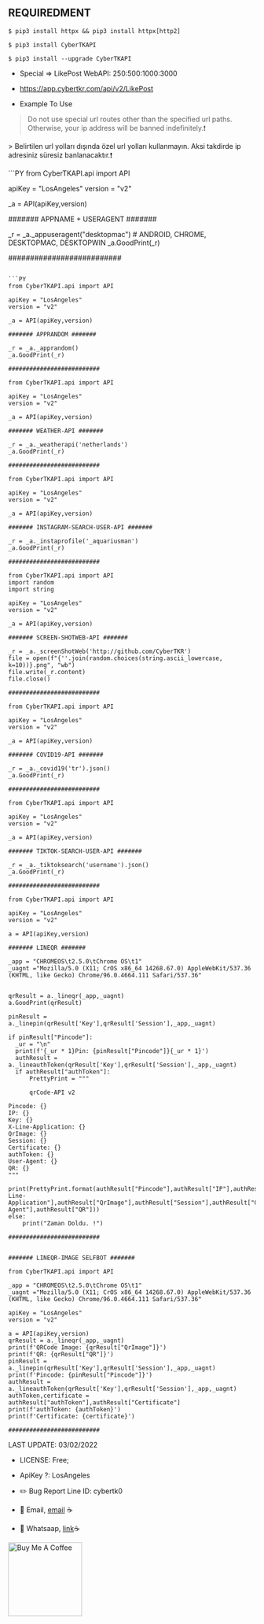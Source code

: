 ## REQUIREDMENT ##
```PY
$ pip3 install httpx && pip3 install httpx[http2]

$ pip3 install CyberTKAPI

$ pip3 install --upgrade CyberTKAPI

```


- Special => LikePost WebAPI: 250:500:1000:3000 
- https://app.cybertkr.com/api/v2/LikePost

- Example To Use

> Do not use special url routes other than the specified url paths. Otherwise, your ip address will be banned indefinitely.❗
<p>
   > Belirtilen url yolları dışında özel url yolları kullanmayın. Aksi takdirde ip adresiniz süresiz banlanacaktır.❗
</p>
```PY
from CyberTKAPI.api import API

apiKey = "LosAngeles"
version = "v2"

_a = API(apiKey,version)

####### APPNAME + USERAGENT #######

_r = _a._appuseragent("desktopmac") # ANDROID, CHROME, DESKTOPMAC, DESKTOPWIN
_a.GoodPrint(_r)

##########################
```

```PY
from CyberTKAPI.api import API

apiKey = "LosAngeles"
version = "v2"

_a = API(apiKey,version)

####### APPRANDOM #######

_r = _a._apprandom()
_a.GoodPrint(_r)

##########################
```

```PY
from CyberTKAPI.api import API

apiKey = "LosAngeles"
version = "v2"

_a = API(apiKey,version)

####### WEATHER-API #######

_r = _a._weatherapi('netherlands')
_a.GoodPrint(_r)

##########################
```

```PY
from CyberTKAPI.api import API

apiKey = "LosAngeles"
version = "v2"

_a = API(apiKey,version)

####### INSTAGRAM-SEARCH-USER-API #######

_r = _a._instaprofile('_aquariusman')
_a.GoodPrint(_r)

##########################
```

```PY
from CyberTKAPI.api import API
import random
import string

apiKey = "LosAngeles"
version = "v2"

_a = API(apiKey,version)

####### SCREEN-SHOTWEB-API #######

_r = _a._screenShotWeb('http://github.com/CyberTKR')
file = open(f"{''.join(random.choices(string.ascii_lowercase, k=10))}.png", "wb")
file.write(_r.content)
file.close()

##########################
```


```PY
from CyberTKAPI.api import API

apiKey = "LosAngeles"
version = "v2"

_a = API(apiKey,version)

####### COVID19-API #######

_r = _a._covid19('tr').json()
_a.GoodPrint(_r)

##########################
```


```PY
from CyberTKAPI.api import API

apiKey = "LosAngeles"
version = "v2"

_a = API(apiKey,version)

####### TIKTOK-SEARCH-USER-API #######

_r = _a._tiktoksearch('username').json()
_a.GoodPrint(_r)

##########################
```

```PY
from CyberTKAPI.api import API

apiKey = "LosAngeles"
version = "v2"

a = API(apiKey,version)

####### LINEQR #######

_app = "CHROMEOS\t2.5.0\tChrome OS\t1"
_uagnt ="Mozilla/5.0 (X11; CrOS x86_64 14268.67.0) AppleWebKit/537.36 (KHTML, like Gecko) Chrome/96.0.4664.111 Safari/537.36"


qrResult = a._lineqr(_app,_uagnt)
a.GoodPrint(qrResult)

pinResult = a._linepin(qrResult['Key'],qrResult['Session'],_app,_uagnt)

if pinResult["Pincode"]:
  _ur = "\n"
  print(f'{_ur * 1}Pin: {pinResult["Pincode"]}{_ur * 1}')
  authResult = a._lineauthToken(qrResult['Key'],qrResult['Session'],_app,_uagnt)
  if authResult["authToken"]:
      PrettyPrint = """

      qrCode-API v2

Pincode: {}
IP: {}
Key: {}
X-Line-Application: {}
QrImage: {}
Session: {}
Certificate: {}
authToken: {}
User-Agent: {}
QR: {}
"""
      print(PrettyPrint.format(authResult["Pincode"],authResult["IP"],authResult["Key"],authResult["X-Line-Application"],authResult["QrImage"],authResult["Session"],authResult["Certificate"],authResult["authToken"],authResult["User-Agent"],authResult["QR"]))
else:
    print("Zaman Doldu. !")
    
##########################


####### LINEQR-IMAGE SELFBOT #######

from CyberTKAPI.api import API

_app = "CHROMEOS\t2.5.0\tChrome OS\t1"
_uagnt ="Mozilla/5.0 (X11; CrOS x86_64 14268.67.0) AppleWebKit/537.36 (KHTML, like Gecko) Chrome/96.0.4664.111 Safari/537.36"

apiKey = "LosAngeles"
version = "v2"

a = API(apiKey,version)
qrResult = a._lineqr(_app,_uagnt)
print(f'QRCode Image: {qrResult["QrImage"]}')
print(f'QR: {qrResult["QR"]}')
pinResult = a._linepin(qrResult['Key'],qrResult['Session'],_app,_uagnt)
print(f'Pincode: {pinResult["Pincode"]}')
authResult = a._lineauthToken(qrResult['Key'],qrResult['Session'],_app,_uagnt)
authToken,certificate = authResult["authToken"],authResult["Certificate"]
print(f'authToken: {authToken}')
print(f'Certificate: {certificate}')
    
##########################
```


  

LAST UPDATE: 03/02/2022


- LICENSE: Free;
- ApiKey ?: LosAngeles
- ✏️ Bug Report Line ID: cybertk0 

- 💼 Email, [email](mailto:tolgkr@cybertkr.com) ☕
- 💼 Whatsaap, [link](https://api.whatsapp.com/send?phone=31686208125)☕

<a href="https://www.buymeacoffee.com/cybertkr" target="_blank"><img src="https://cdn.buymeacoffee.com/buttons/v2/default-red.png" alt="Buy Me A Coffee" width="150" ></a>

